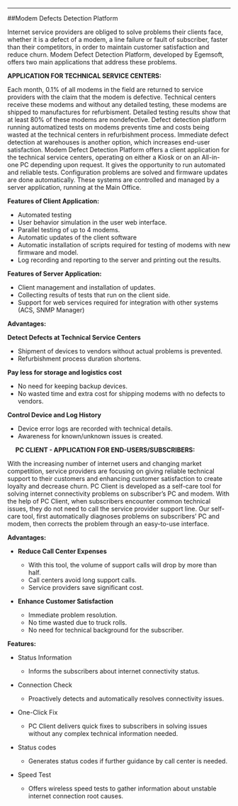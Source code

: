 - - -
##Modem Defects Detection Platform

Internet service providers are obliged to solve problems their clients face, whether it is a defect of a modem, a line failure or fault of subscriber, faster than their competitors, in order to maintain customer satisfaction and reduce churn. Modem Defect Detection Platform, developed by Egemsoft, offers two main applications that address these problems. 

**APPLICATION FOR TECHNICAL SERVICE CENTERS:**

Each month, 0.1%  of  all modems in the field are returned to service providers with the claim that the modem is defective. Technical centers receive these modems and without any detailed testing, these modems are shipped to manufactures for refurbisment. Detailed testing results show that at least  80% of these modems are nondefective. Defect detection platform running automatized tests on modems prevents time and costs being wasted  at the technical centers in refurbishment process. Immediate defect detection at warehouses is another option, which increases end-user satisfaction.
Modem Defect Detection Platform offers a client application for the technical service centers, operating on either a Kiosk or on an All-in-one PC depending upon request. It gives the opportunity to run automated and reliable tests. Configuration problems are solved and firmware updates are done automatically. These systems are controlled and managed by a server application, running at the Main Office.  

**Features of Client Application:**

- Automated testing
- User behavior simulation in the user web interface.
- Parallel testing of up to 4 modems. 
- Automatic updates  of  the client software
- Automatic installation of scripts required for testing of modems with new firmware and model. 
- Log recording and reporting to the server and printing out the results.

**Features of Server Application:**

- Client management and installation of updates.
- Collecting results of tests that run on the client side.
- Support for web services required for integration with other systems (ACS, SNMP Manager)


**Advantages:**

**Detect Defects at Technical Service Centers**

- Shipment of devices to vendors without actual problems is prevented.
- Refurbishment process duration shortens. 

**Pay less for storage and logistics cost**

- No need for keeping backup devices. 
- No wasted time and extra cost for shipping modems with no defects to vendors.

**Control Device and Log History**

- Device error logs are recorded with technical details.
- Awareness for known/unknown issues is created. 

 
**PC CLIENT - APPLICATION FOR END-USERS/SUBSCRIBERS:**

With the increasing number of internet users and changing market competition, service providers are focusing on giving reliable technical support to their customers and enhancing customer satisfaction to create loyalty and decrease churn. PC Client  is developed as a self-care tool for solving internet connectivity problems on subscriber’s PC and modem.
With the help of PC Client, when subscribers encounter common technical issues, they do not need to call the service provider support line. Our self-care tool, first automatically diagnoses problems on subscribers’ PC and modem, then corrects the problem through an easy-to-use interface.

**Advantages:**

- **Reduce Call Center Expenses**

	- With this tool, the volume of support calls will drop by more than half. 
	- Call centers avoid long support calls.
	- Service providers save significant cost. 

- **Enhance Customer Satisfaction**

	- Immediate problem resolution.
	- No time wasted due to truck rolls. 
	- No need for technical background for the subscriber.


**Features:**

- Status Information
	- Informs the subscribers about internet connectivity status. 

- Connection Check
	- Proactively detects and automatically resolves connectivity issues. 

- One-Click Fix
	- PC Client delivers quick fixes to subscribers in solving issues without any complex technical information needed.

- Status codes
	- Generates status codes if further guidance by call center is needed. 

- Speed Test
	- Offers wireless speed tests to gather information about unstable internet connection root causes. 

